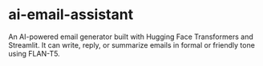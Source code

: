 # ai-email-assistant
An AI-powered email generator built with Hugging Face Transformers and Streamlit.   It can write, reply, or summarize emails in formal or friendly tone using FLAN-T5.  
